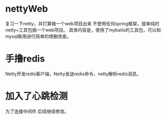 # nettyWeb
复习一下netty，并打算做一个web项目出来 不使用任何spring框架，就单纯的netty+工具包搞一个web项目。
具体内容是，使用了mybatis的工具包，可以和mysql联用进行简单的增删改查。
# 手撸redis
Netty开发redis客户端，Netty发送redis命令，netty解析redis消息。
# 加入了心跳检测
为了连接中间件
后续继续修改。


